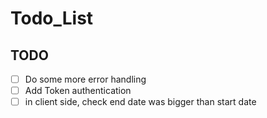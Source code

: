 # Todo_List

## TODO

- [ ] Do some more error handling
- [ ] Add Token authentication
- [ ] in client side, check end date was bigger than start date
